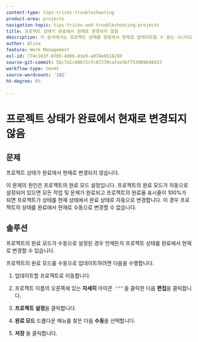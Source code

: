 ```yaml
---
content-type: tips-tricks-troubleshooting
product-area: projects
navigation-topic: tips-tricks-and-troubleshooting-projects
title: 프로젝트 상태가 완료에서 현재로 변경되지 않음
description: 이 문서에서는 프로젝트 상태를 완료에서 현재로 업데이트할 수 없는 시나리오에 대해 설명합니다.
author: Alina
feature: Work Management
exl-id: 774c103f-8785-4d8b-83e9-a074e6518293
source-git-commit: 5bc7a1c00b72cfc07270cafee5bf753989b48d33
workflow-type: tm+mt
source-wordcount: '182'
ht-degree: 0%

---
```


# 프로젝트 상태가 완료에서 현재로 변경되지 않음

<!--
<p data-mc-conditions="QuicksilverOrClassic.Draft mode">(Although this can be added as an FAQ, I have left this as its own article for search-ability reasons)</p>
-->

## 문제

프로젝트 상태가 완료에서 현재로 변경되지 않습니다.

이 문제의 원인은 프로젝트의 완료 모드 설정입니다. 프로젝트의 완료 모드가 자동으로 설정되어 있으면 모든 작업 및 문제가 완료되고 프로젝트의 완료율 표시줄이 100%가 되면 프로젝트가 상태를 현재 상태에서 완료 상태로 자동으로 변경합니다. 이 경우 프로젝트의 상태를 완료에서 현재로 수동으로 변경할 수 없습니다.

## 솔루션

프로젝트의 완료 모드가 수동으로 설정된 경우 언제든지 프로젝트 상태를 완료에서 현재로 변경할 수 있습니다.

프로젝트의 완료 모드를 수동으로 업데이트하려면 다음을 수행합니다.

1. 업데이트할 프로젝트로 이동합니다.
1. 프로젝트 이름의 오른쪽에 있는 **자세히** 아이콘 ![자세히 아이콘](assets/more-icon.png)을 클릭한 다음 **편집**&#x200B;을 클릭합니다.
1. **프로젝트** **설정**&#x200B;을 클릭합니다.

1. **완료 모드** 드롭다운 메뉴를 찾은 다음 **수동**&#x200B;을 선택합니다.

1. **저장** 을 클릭합니다.
